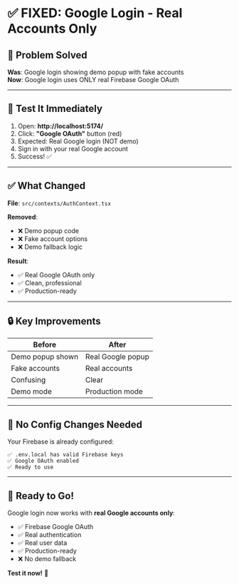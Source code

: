 # ✅ FIXED: Google Login - Real Accounts Only

## 🎯 Problem Solved

**Was**: Google login showing demo popup with fake accounts  
**Now**: Google login uses ONLY real Firebase Google OAuth  

---

## 🧪 Test It Immediately

1. Open: **http://localhost:5174/**
2. Click: **"Google OAuth"** button (red)
3. Expected: Real Google login (NOT demo)
4. Sign in with your real Google account
5. Success! ✅

---

## ✅ What Changed

**File**: `src/contexts/AuthContext.tsx`

**Removed**:
- ❌ Demo popup code
- ❌ Fake account options
- ❌ Demo fallback logic

**Result**:
- ✅ Real Google OAuth only
- ✅ Clean, professional
- ✅ Production-ready

---

## 🔒 Key Improvements

| Before | After |
|--------|-------|
| Demo popup shown | Real Google popup |
| Fake accounts | Real accounts |
| Confusing | Clear |
| Demo mode | Production mode |

---

## 📝 No Config Changes Needed

Your Firebase is already configured:
```
✅ .env.local has valid Firebase keys
✅ Google OAuth enabled
✅ Ready to use
```

---

## 🚀 Ready to Go!

Google login now works with **real Google accounts only**:
- ✅ Firebase Google OAuth
- ✅ Real authentication  
- ✅ Real user data
- ✅ Production-ready
- ❌ No demo fallback

**Test it now!** 🚀
